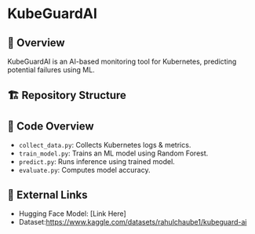 # KubeGuardAI

## 📌 Overview
KubeGuardAI is an AI-based monitoring tool for Kubernetes, predicting potential failures using ML.

## 🏗️ Repository Structure

## 📂 Code Overview
- `collect_data.py`: Collects Kubernetes logs & metrics.
- `train_model.py`: Trains an ML model using Random Forest.
- `predict.py`: Runs inference using trained model.
- `evaluate.py`: Computes model accuracy.

## 📡 External Links
- Hugging Face Model: [Link Here]
- Dataset:https://www.kaggle.com/datasets/rahulchaube1/kubeguard-ai

